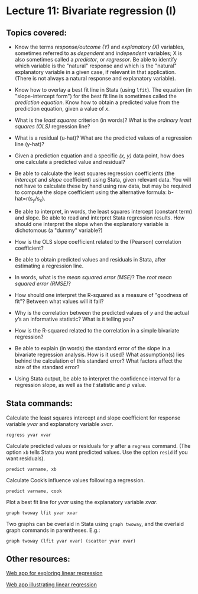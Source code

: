 # Lecture 11: Bivariate regression (I)

## Topics covered:

* Know the terms *response/outcome (Y)* and *explanatory (X)* variables, sometimes referred to as *dependent* and *independent* variables; X is also sometimes called a *predictor*, or *regressor*. Be able to identify which variable is the "natural" response and which is the "natural" explanatory variable in a given case, if relevant in that application. (There is not always a natural response and explanatory variable).

* Know how to overlay a best fit line in Stata (using `lfit`). The equation (in "slope-intercept form") for the best fit line is sometimes called the *prediction equation*. Know how to obtain a predicted value from the prediction equation, given a value of *x*. 

* What is the *least squares* criterion (in words)? What is the *ordinary least squares (OLS)* regression line?

* What is a residual (u-hat)? What are the predicted values of a regression line (y-hat)?

* Given a prediction equation and a specific *(x, y)* data point, how does one calculate a predicted value and residual?

* Be able to calculate the least squares regression coefficients (the *intercept* and *slope* coefficient) using Stata, given relevant data. You will not have to calculate these by hand using raw data, but may be required to compute the slope coefficient using the alternative formula: b-hat=r(s<sub>y</sub>/s<sub>x</sub>).

* Be able to interpret, in words, the least squares intercept (constant term) and slope. Be able to read and interpret Stata regression results. How should one interpret the slope when the explanatory variable is dichotomous (a "dummy" variable?)

* How is the OLS slope coefficient related to the (Pearson) correlation coefficient?

* Be able to obtain predicted values and residuals in Stata, after estimating a regression line.

* In words, what is the *mean squared error (MSE)*?  The *root mean squared error (RMSE)*? 

* How should one interpret the R-squared as a measure of "goodness of fit"? Between what values will it fall?

* Why is the correlation between the predicted values of *y* and the actual *y*’s an informative statistic?  What is it telling you?

* How is the R-squared related to the correlation in a simple bivariate regression?

* Be able to explain (in words) the standard error of the slope in a bivariate regression analysis. How is it used? What assumption(s) lies behind the calculation of this standard error? What factors affect the size of the standard error? 

* Using Stata output, be able to interpret the confidence interval for a regression slope, as well as the *t* statistic and *p* value.

## Stata commands:

Calculate the least squares intercept and slope coefficient for response variable *yvar* and explanatory variable *xvar*.

`regress yvar xvar`

Calculate predicted values or residuals for *y* after a `regress` command. (The option `xb` tells Stata you want predicted values. Use the option `resid` if you want residuals).
  
`predict varname, xb`

Calculate Cook’s influence values following a regression.

`predict varname, cook`

Plot a best fit line for *yvar* using the explanatory variable *xvar*. 

`graph twoway lfit yvar xvar`

Two graphs can be overlaid in Stata using `graph twoway`, and the overlaid graph commands in parentheses. E.g.:

`graph twoway (lfit yvar xvar) (scatter yvar xvar)`

## Other resources:

[Web app for exploring linear regression](https://istats.shinyapps.io/ExploreLinReg/)

[Web app illustrating linear regression](https://istats.shinyapps.io/LinearRegression/)


<!---
* x&#772; for x-bar
* &pi; for pi
* p&#770; for p-hat
* &mu; for mu
* &sigma; for sigma
* H<sub>0</sub> to use subscript
--->



